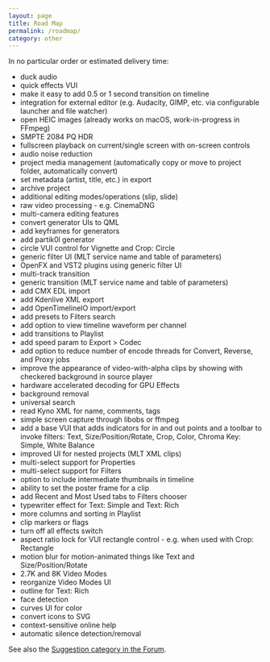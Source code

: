 ```yaml
---
layout: page
title: Road Map
permalink: /roadmap/
category: other
---
```


<script>
    if (location.hostname.endsWith("shotcut.org")) {
        document.write('<div data-aaad="true" data-aa-adunit="/22247219933/shotcutorg_Desktop_728_1"></div>');
        document.write('<div data-aaad="true" data-aa-adunit="/22247219933/shotcutorg_Mobile_300_1"></div>');
    } else if (location.hostname.endsWith("shotcut.com")) {
        document.write('<div data-aaad="true" data-aa-adunit="/22247219933/shotcutcom_Desktop_728_1"></div>');
        document.write('<div data-aaad="true" data-aa-adunit="/22247219933/shotcutcom_Mobile_300_1"></div>');
    } else {
        document.write('<div data-aaad="true" data-aa-adunit="/22247219933/shotcutapp_Desktop_728_1"></div>');
        document.write('<div data-aaad="true" data-aa-adunit="/22247219933/shotcutapp_Mobile_300_1"></div>');
    }
</script>

In no particular order or estimated delivery time:

- duck audio
- quick effects VUI
- make it easy to add 0.5 or 1 second transition on timeline
- integration for external editor (e.g. Audacity, GIMP, etc. via configurable launcher and file watcher)
- open HEIC images (already works on macOS, work-in-progress in FFmpeg)
- SMPTE 2084 PQ HDR
- fullscreen playback on current/single screen with on-screen controls
- audio noise reduction
- project media management (automatically copy or move to project folder, automatically convert)
- set metadata (artist, title, etc.) in export
- archive project
- additional editing modes/operations (slip, slide)
- raw video processing - e.g. CinemaDNG
- multi-camera editing features
- convert generator UIs to QML
- add keyframes for generators
- add partik0l generator
- circle VUI control for Vignette and Crop: Circle
- generic filter UI (MLT service name and table of parameters)
- OpenFX and VST2 plugins using generic filter UI
- multi-track transition
- generic transition (MLT service name and table of parameters)
- add CMX EDL import
- add Kdenlive XML export
- add OpenTimelineIO import/export
- add presets to Filters search
- add option to view timeline waveform per channel
- add transitions to Playlist
- add speed param to Export > Codec
- add option to reduce number of encode threads for Convert, Reverse, and Proxy jobs
- improve the appearance of video-with-alpha clips by showing with checkered background in source player
- hardware accelerated decoding for GPU Effects
- background removal
- universal search
- read Kyno XML for name, comments, tags
- simple screen capture through libobs or ffmpeg
- add a base VUI that adds indicators for in and out points and a toolbar to invoke filters:
  Text, Size/Position/Rotate, Crop, Color, Chroma Key: Simple, White Balance
- improved UI for nested projects (MLT XML clips)
- multi-select support for Properties
- multi-select support for Filters
- option to include intermediate thumbnails in timeline
- ability to set the poster frame for a clip
- add Recent and Most Used tabs to Filters chooser
- typewriter effect for Text: Simple and Text: Rich
- more columns and sorting in Playlist
- clip markers or flags
- turn off all effects switch
- aspect ratio lock for VUI rectangle control - e.g. when used with Crop: Rectangle
- motion blur for motion-animated things like Text and Size/Position/Rotate
- 2.7K and 8K Video Modes
- reorganize Video Modes UI
- outline for Text: Rich
- face detection
- curves UI for color
- convert icons to SVG
- context-sensitive online help
- automatic silence detection/removal

See also the [Suggestion category in the Forum](https://forum.shotcut.org/c/suggestion/7).

